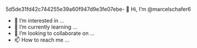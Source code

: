 5d5de31fd42c744255e39a60f947d9e3fe07ebe- 👋 Hi, I’m @marcelschafer6
- 👀 I’m interested in ...
- 🌱 I’m currently learning ...
- 💞️ I’m looking to collaborate on ...
- 📫 How to reach me ...

<!---
marcelschafer6/marcelschafer6 is a ✨ special ✨ repository because its `README.md` (this file) appears on your GitHub profile.
You can click the Preview link to take a look at your changes.
--->
